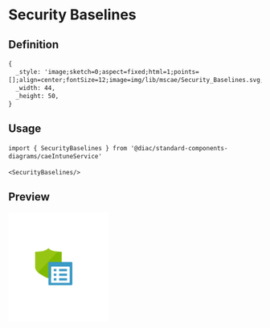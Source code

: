 # Security Baselines

## Definition

```
{
  _style: 'image;sketch=0;aspect=fixed;html=1;points=[];align=center;fontSize=12;image=img/lib/mscae/Security_Baselines.svg;strokeColor=none;',
  _width: 44,
  _height: 50,
}
```

## Usage

```
import { SecurityBaselines } from '@diac/standard-components-diagrams/caeIntuneService'

<SecurityBaselines/>
```

## Preview

<img src="./security-baselines.png" width="200"/>
